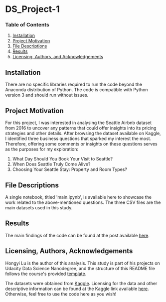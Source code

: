 # DS_Project-1

### Table of Contents

1. [Installation](#installation)
2. [Project Motivation](#motivation)
3. [File Descriptions](#files)
4. [Results](#results)
5. [Licensing, Authors, and Acknowledgements](#licensing)

## Installation <a name="installation"></a>

There are no specific libraries required to run the code beyond the Anaconda distribution of Python. The code is compatible with Python version 3 and should run without issues.

## Project Motivation<a name="motivation"></a>

For this project, I was interested in analysing the Seattle Airbnb dataset from 2016 to uncover any patterns that could offer insights into its pricing strategies and other details. After browsing the dataset available on Kaggle, I identified three business questions that sparked my interest the most. Therefore, offering some comments or insights on these questions serves as the purposes for my exploration:

1. What Day Should You Book Your Visit to Seattle? 
2. When Does Seattle Truly Come Alive?
3. Choosing Your Seattle Stay: Property and Room Types? 

## File Descriptions <a name="files"></a>

A single notebook, titled 'main.ipynb', is available here to showcase the work related to the above-mentioned questions. The three CSV files are the main datasets used in this study. 

## Results<a name="results"></a>

The main findings of the code can be found at the post available [here](https://medium.com/@hongyiluu/when-to-book-and-where-to-stay-analysing-seattles-airbnb-trends-04d34b76017b).

## Licensing, Authors, Acknowledgements<a name="licensing"></a>

Hongyi Lu is the author of this analysis. This study is part of his projects on Udacity Data Science Nanodegree, and the structure of this README file follows the course's provided [template](https://github.com/jjrunner/stackoverflow/blob/master/README.md). 

The datasets were obtained from [Kaggle](https://www.kaggle.com/datasets/airbnb/seattle). Licensing for the data and other descriptive information can be found at the Kaggle link available [here](https://www.kaggle.com/datasets/airbnb/seattle). Otherwise, feel free to use the code here as you wish! 